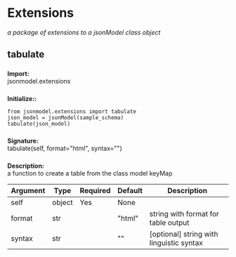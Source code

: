 # Extensions
_a package of extensions to a jsonModel class object_
## tabulate
### 
**Import:**  
jsonmodel.extensions  
### 
**Initialize::**

    from jsonmodel.extensions import tabulate
    json_model = jsonModel(sample_schema)
    tabulate(json_model)

### 
**Signature:**  
tabulate(self, format="html", syntax="")
### 
**Description:**  
a function to create a table from the class model keyMap  
<table>
<thead>
<tr><th>Argument  </th><th>Type  </th><th>Required  </th><th>Default  </th><th>Description                             </th></tr>
</thead>
<tbody>
<tr><td>self      </td><td>object</td><td>Yes       </td><td>None     </td><td>                                        </td></tr>
<tr><td>format    </td><td>str   </td><td>          </td><td>"html"   </td><td>string with format for table output     </td></tr>
<tr><td>syntax    </td><td>str   </td><td>          </td><td>""       </td><td>[optional] string with linguistic syntax</td></tr>
</tbody>
</table>
